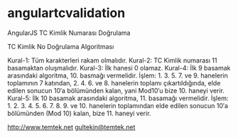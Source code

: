 # angulartcvalidation
AngularJS TC Kimlik Numarası Doğrulama

TC Kimlik No Doğrulama Algoritması

Kural-1: Tüm karakterleri rakam olmalıdır.
Kural-2: TC Kimlik numarası 11 basamaktan oluşmalıdır.
Kural-3: İlk hanesi 0 olamaz.
Kural-4: İlk 9 basamak arasındaki algoritma, 10. basmağı vermelidir.
İşlem: 1. 3. 5. 7. ve 9. hanelerin toplamının 7 katından, 2. 4. 6. ve 8. hanelerin toplamı çıkartıldığında,
elde edilen sonucun 10′a bölümünden kalan, yani Mod10′u bize 10. haneyi verir.
Kural-5: İlk 10 basamak arasındaki algoritma, 11. basamağı vermelidir.
İşlem: 1. 2. 3. 4. 5. 6. 7. 8. 9. ve 10. hanelerin toplamından elde edilen sonucun
10′a bölümünden (Mod 10) kalan, bize 11. haneyi verir.

http://www.temtek.net
gultekin@temtek.net
